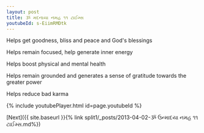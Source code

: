 ```yaml
---
layout: post
title: ૐ મદનાયા નમહ ૧૧ ટાઈમ્સ
youtubeId: s-EiimRMDtk
---
```

 
 
Helps get goodness, bliss and peace and God's blessings
 
Helps remain focused, help generate inner energy 
 
Helps boost physical and mental health 
 
Helps remain grounded and generates a sense of gratitude towards the greater power 
 
Helps reduce bad karma
 
 
 
 


{% include youtubePlayer.html id=page.youtubeId %}
 
[Next]({{ site.baseurl }}{% link  split1/_posts/2013-04-02-ૐ ઉન્માદયા નમહ ૧૧ ટાઈમ્સ.md%})
 
